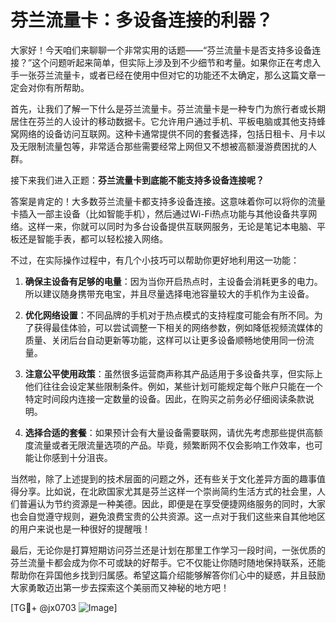 # 芬兰流量卡：多设备连接的利器？

大家好！今天咱们来聊聊一个非常实用的话题——“芬兰流量卡是否支持多设备连接？”这个问题听起来简单，但实际上涉及到不少细节和考量。如果你正在考虑入手一张芬兰流量卡，或者已经在使用中但对它的功能还不太确定，那么这篇文章一定会对你有所帮助。

首先，让我们了解一下什么是芬兰流量卡。芬兰流量卡是一种专门为旅行者或长期居住在芬兰的人设计的移动数据卡。它允许用户通过手机、平板电脑或其他支持蜂窝网络的设备访问互联网。这种卡通常提供不同的套餐选择，包括日租卡、月卡以及无限制流量包等，非常适合那些需要经常上网但又不想被高额漫游费困扰的人群。

接下来我们进入正题：**芬兰流量卡到底能不能支持多设备连接呢？**

答案是肯定的！大多数芬兰流量卡都支持多设备连接。这意味着你可以将你的流量卡插入一部主设备（比如智能手机），然后通过Wi-Fi热点功能与其他设备共享网络。这样一来，你就可以同时为多台设备提供互联网服务，无论是笔记本电脑、平板还是智能手表，都可以轻松接入网络。

不过，在实际操作过程中，有几个小技巧可以帮助你更好地利用这一功能：

1. **确保主设备有足够的电量**：因为当你开启热点时，主设备会消耗更多的电力。所以建议随身携带充电宝，并且尽量选择电池容量较大的手机作为主设备。

2. **优化网络设置**：不同品牌的手机对于热点模式的支持程度可能会有所不同。为了获得最佳体验，可以尝试调整一下相关的网络参数，例如降低视频流媒体的质量、关闭后台自动更新等功能，这样可以让更多设备顺畅地使用同一份流量。

3. **注意公平使用政策**：虽然很多运营商声称其产品适用于多设备共享，但实际上他们往往会设定某些限制条件。例如，某些计划可能规定每个账户只能在一个特定时间段内连接一定数量的设备。因此，在购买之前务必仔细阅读条款说明。

4. **选择合适的套餐**：如果预计会有大量设备需要联网，请优先考虑那些提供高额度流量或者无限流量选项的产品。毕竟，频繁断网不仅会影响工作效率，也可能让你感到十分沮丧。

当然啦，除了上述提到的技术层面的问题之外，还有些关于文化差异方面的趣事值得分享。比如说，在北欧国家尤其是芬兰这样一个崇尚简约生活方式的社会里，人们普遍认为节约资源是一种美德。因此，即便是在享受便捷网络服务的同时，大家也会自觉遵守规则，避免浪费宝贵的公共资源。这一点对于我们这些来自其他地区的用户来说也是一种很好的提醒哦！

最后，无论你是打算短期访问芬兰还是计划在那里工作学习一段时间，一张优质的芬兰流量卡都会成为你不可或缺的好帮手。它不仅能让你随时随地保持联系，还能帮助你在异国他乡找到归属感。希望这篇介绍能够解答你们心中的疑惑，并且鼓励大家勇敢迈出第一步去探索这个美丽而又神秘的地方吧！

[TG💪+ @jx0703 ![Image](https://github.com/user-attachments/assets/dbca1d08-cadb-493c-b0ec-ad6f7a83f270)]